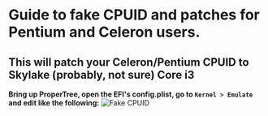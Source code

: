 # Guide to fake CPUID and patches for Pentium and Celeron users.
## This will patch your Celeron/Pentium CPUID to Skylake (probably, not sure) Core i3
**Bring up ProperTree, open the EFI's config.plist, go to `Kernel > Emulate` and edit like the following:**
![Fake CPUID](https://user-images.githubusercontent.com/73286927/124399317-c35b7e80-dd44-11eb-8610-d136e35267ed.PNG)
